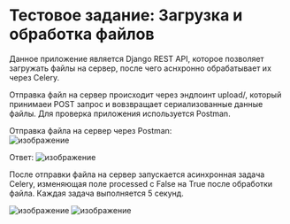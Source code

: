 # Тестовое задание: Загрузка и обработка файлов
 
Данное приложение является Django REST API, которое позволяет загружать файлы на сервер, после чего аснхронно обрабатывает их через Celery.  

Отправка файл на сервер происходит через эндпоинт upload/, который принимаеи POST запрос и вовзвращает сериализованные данные файлы. Для проверка приложения используется Postman.  

Отправка файла на сервер через Postman:  
![изображение](https://github.com/Urvatov/test-task-picasso/assets/117490456/0f4ef440-2d8e-4c8b-a14d-a3d864310e1d)  

Ответ:
![изображение](https://github.com/Urvatov/test-task-picasso/assets/117490456/ef78d817-9a28-45e5-937d-c9c77f08f1f6)  

После отправки файла на сервер запускается асинхронная задача Celery, изменяющая поле processed с False на True после обработки файла.  Каждая задача выполняется 5 секунд.


![изображение](https://github.com/Urvatov/test-task-picasso/assets/117490456/c3ba0cca-ac99-44d4-810a-1910f747cb91)
![изображение](https://github.com/Urvatov/test-task-picasso/assets/117490456/a15a6718-f5d7-4b82-ba9c-e5520e4af425)
